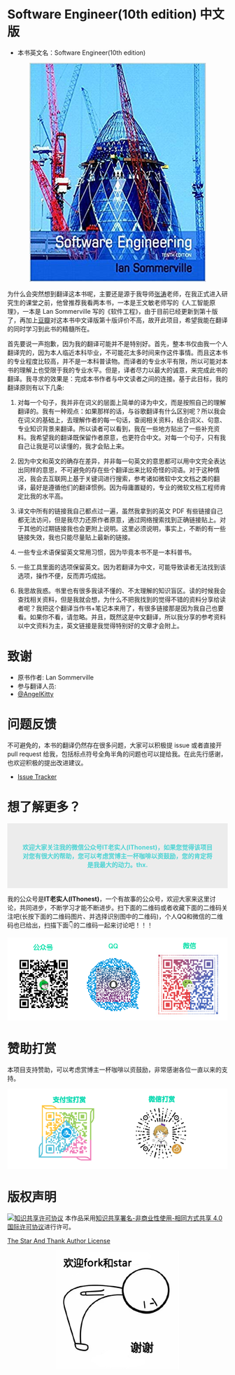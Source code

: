 # Software Engineer(10th edition) 中文版

- 本书英文名：Software Engineer(10th edition)

<div style="text-align: center">
<img src="./figure/Software_Engineer.jpg"/>
</div>

为什么会突然想到翻译这本书呢，主要还是源于我导师[张涛](https://cszhangtao.github.io/)老师，在我正式进入研究生的课堂之前，他曾推荐我看两本书，一本是王文敏老师写的《人工智能原理》，一本是 Lan Sommerville 写的《软件工程》，由于目前已经更新到第十版了，再加上[豆瓣](https://book.douban.com/subject/30168189/)对这本书中文译版第十版评价不高，故开此项目，希望我能在翻译的同时学习到此书的精髓所在。

首先要说一声抱歉，因为我的翻译可能并不是特别好。首先，整本书仅由我一个人翻译完的，因为本人临近本科毕业，不可能花太多时间来作这件事情。而且这本书的专业程度比较高，并不是一本科普读物。而译者的专业水平有限，所以可能对本书的理解上也受限于我的专业水平。但是，译者尽力以最大的诚意，来完成此书的翻译。我寻求的效果是：完成本书作者与中文读者之间的连接。基于此目标，我的翻译原则有以下几条:

1. 对每一个句子，我并非在词义的层面上简单的译为中文，而是按照自己的理解翻译的。我有一种观点：如果那样的话，与谷歌翻译有什么区别呢？所以我会在词义的基础上，去理解作者的每一句话，查阅相关资料，结合词义、句意、专业知识背景来翻译。所以读者可以看到，我在一些地方贴出了一些补充资料。我希望我的翻译既保留作者原意，也更符合中文。对每一个句子，只有我自己让我是可以读懂的，我才会贴上来。

2. 因为中文和英文的确存在差异，并非每一句英文的意思都可以用中文完全表达出同样的意思，不可避免的存在些个翻译出来比较奇怪的词语。对于这种情况，我会去互联网上基于关键词进行搜索，参考诸如微软中文文档之类的翻译，最好是遵循他们的翻译惯例。因为毋庸置疑的，专业的微软文档工程师肯定比我的水平高。

3. 译文中所有的链接我自己都点过一遍，虽然我拿到的英文 PDF 有些链接自己都无法访问，但是我尽力还原作者原意，通过网络搜索找到正确链接贴上。对于其他的过期链接我也会更附上说明。这里必须说明，事实上，不断的有一些链接失效，我也只能尽量贴上最新的链接。

4. 一些专业术语保留英文常用习惯，因为毕竟本书不是一本科普书。

5. 一些工具里面的选项保留英文。因为若翻译为中文，可能导致读者无法找到该选项，操作不便，反而弄巧成拙。

6. 我思故我惑。书里也有很多我读不懂的、不太理解的知识盲区。读的时候我会查找相关资料，但是我就会想，为什么不把我找到的觉得不错的资料分享给读者呢？我把这个翻译当作书+笔记本来用了，有很多链接那是因为我自己也要看。如果你不看，请忽略。并且，既然这是中文翻译，所以我分享的参考资料以中文资料为主，英文链接是我觉得特别好的文章才会附上。


# 致谢
- 原书作者: Lan Sommerville
- 参与翻译人员: 
 - [@AngelKitty](https://github.com/AngelKitty)

# 问题反馈

不可避免的，本书的翻译仍然存在很多问题，大家可以积极提 issue 或者直接开 pull request 给我，包括标点符号全角半角的问题也可以提给我。在此先行感谢，也欢迎积极的提出改进建议。

- [Issue Tracker](https://github.com/AngelKitty/SE_Book_CN/issues?state=open)

# 想了解更多？

<div id="mySponsorBox" style="padding: 30px; background: #ececec">
        <p style="color: #4bd3d3; font-weight: bold; text-align: center">欢迎大家关注我的微信公众号IT老实人(IThonest)，如果您觉得该项目对您有很大的帮助，您可以考虑赏博主一杯咖啡以资鼓励，您的肯定将是我最大的动力。thx. </p></div>


我的公众号是**IT老实人(IThonest)**，一个有故事的公众号，欢迎大家来这里讨论，共同进步，不断学习才能不断进步。扫下面的二维码或者收藏下面的二维码关注吧(长按下面的二维码图片、并选择识别图中的二维码)，个人QQ和微信的二维码也已给出，扫描下面👇的二维码一起来讨论吧！！！

![qrcode](./figure/chat.png)

# 赞助打赏

本项目支持赞助，可以考虑赏博主一杯咖啡以资鼓励，非常感谢各位一直以来的支持。

![donate](./figure/donate.png)

# 版权声明

[![知识共享许可协议](https://camo.githubusercontent.com/6887feb0136db5156c4f4146e3dd2681d06d9c75/68747470733a2f2f692e6372656174697665636f6d6d6f6e732e6f72672f6c2f62792d6e632d73612f342e302f38387833312e706e67)](http://creativecommons.org/licenses/by-nc-sa/4.0/)
本作品采用[知识共享署名-非商业性使用-相同方式共享 4.0 国际许可协议](http://creativecommons.org/licenses/by-nc-sa/4.0/)进行许可。

[The Star And Thank Author License](https://github.com/zTrix/sata-license)

<div style="text-align: center">
<img src="./figure/fork_and_star.png"/>
</div>



